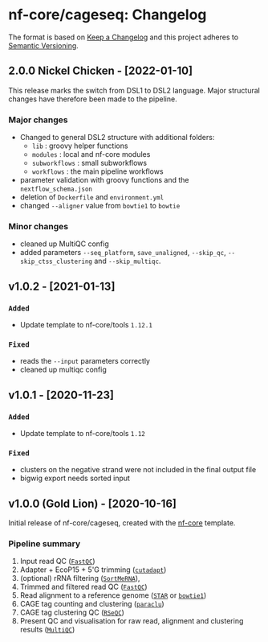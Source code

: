 # nf-core/cageseq: Changelog

The format is based on [Keep a Changelog](https://keepachangelog.com/en/1.0.0/)
and this project adheres to [Semantic Versioning](https://semver.org/spec/v2.0.0.html).

## 2.0.0 Nickel Chicken - [2022-01-10]

This release marks the switch from DSL1 to DSL2 language. Major structural changes have therefore been made to the pipeline.

### Major changes

* Changed to general DSL2 structure with additional folders:
    * `lib` : groovy helper functions
    * `modules` : local and nf-core modules
    * `subworkflows` : small subworkflows
    * `workflows` : the main pipeline workflows
* parameter validation with groovy functions and the `nextflow_schema.json`
* deletion of `Dockerfile` and `environment.yml`
* changed `--aligner` value from `bowtie1` to `bowtie`

### Minor changes

* cleaned up MultiQC config
* added parameters `--seq_platform`, `save_unaligned`, `--skip_qc`, `--skip_ctss_clustering` and `--skip_multiqc`.

## v1.0.2 - [2021-01-13]

### `Added`

* Update template to nf-core/tools `1.12.1`

### `Fixed`

* reads the `--input` parameters correctly
* cleaned up multiqc config

## v1.0.1 - [2020-11-23]

### `Added`

* Update template to nf-core/tools `1.12`

### `Fixed`

* clusters on the negative strand were not included in the final output file
* bigwig export needs sorted input

## v1.0.0 (Gold Lion) - [2020-10-16]

Initial release of nf-core/cageseq, created with the [nf-core](https://nf-co.re/) template.

### Pipeline summary

1. Input read QC ([`FastQC`](https://www.bioinformatics.babraham.ac.uk/projects/fastqc/))
2. Adapter + EcoP15 + 5'G trimming ([`cutadapt`](https://github.com/OpenGene/fastp))
3. (optional) rRNA filtering ([`SortMeRNA`](https://github.com/biocore/sortmerna)),
4. Trimmed and filtered read QC ([`FastQC`](https://www.bioinformatics.babraham.ac.uk/projects/fastqc/))
5. Read alignment to a reference genome ([`STAR`](https://github.com/alexdobin/STAR) or [`bowtie1`](http://bowtie-bio.sourceforge.net/index.shtml))
6. CAGE tag counting and clustering ([`paraclu`](http://cbrc3.cbrc.jp/~martin/paraclu/))
7. CAGE tag clustering QC ([`RSeQC`](http://rseqc.sourceforge.net/))
8. Present QC and visualisation for raw read, alignment and clustering results ([`MultiQC`](http://multiqc.info/))

